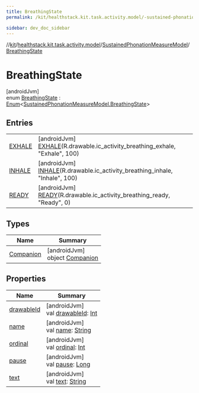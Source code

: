 ```yaml
---
title: BreathingState
permalink: /kit/healthstack.kit.task.activity.model/-sustained-phonation-measure-model/-breathing-state/index.html

sidebar: dev_doc_sidebar
---
```

//[kit](../../../../index.html)/[healthstack.kit.task.activity.model](../../index.html)/[SustainedPhonationMeasureModel](../index.html)/[BreathingState](index.html)



# BreathingState



[androidJvm]\
enum [BreathingState](index.html) : [Enum](https://kotlinlang.org/api/latest/jvm/stdlib/kotlin/-enum/index.html)&lt;[SustainedPhonationMeasureModel.BreathingState](index.html)&gt;



## Entries


| | |
|---|---|
| [EXHALE](-e-x-h-a-l-e/index.html) | [androidJvm]<br>[EXHALE](-e-x-h-a-l-e/index.html)(R.drawable.ic_activity_breathing_exhale, &quot;Exhale&quot;, 100) |
| [INHALE](-i-n-h-a-l-e/index.html) | [androidJvm]<br>[INHALE](-i-n-h-a-l-e/index.html)(R.drawable.ic_activity_breathing_inhale, &quot;Inhale&quot;, 100) |
| [READY](-r-e-a-d-y/index.html) | [androidJvm]<br>[READY](-r-e-a-d-y/index.html)(R.drawable.ic_activity_breathing_ready, &quot;Ready&quot;, 0) |


## Types


| Name | Summary |
|---|---|
| [Companion](-companion/index.html) | [androidJvm]<br>object [Companion](-companion/index.html) |


## Properties


| Name | Summary |
|---|---|
| [drawableId](drawable-id.html) | [androidJvm]<br>val [drawableId](drawable-id.html): [Int](https://kotlinlang.org/api/latest/jvm/stdlib/kotlin/-int/index.html) |
| [name](../../../healthstack.kit.ui.util/-interaction-type/-n-o-t-h-i-n-g/index.html#-372974862%2FProperties%2F-106109196) | [androidJvm]<br>val [name](../../../healthstack.kit.ui.util/-interaction-type/-n-o-t-h-i-n-g/index.html#-372974862%2FProperties%2F-106109196): [String](https://kotlinlang.org/api/latest/jvm/stdlib/kotlin/-string/index.html) |
| [ordinal](../../../healthstack.kit.ui.util/-interaction-type/-n-o-t-h-i-n-g/index.html#-739389684%2FProperties%2F-106109196) | [androidJvm]<br>val [ordinal](../../../healthstack.kit.ui.util/-interaction-type/-n-o-t-h-i-n-g/index.html#-739389684%2FProperties%2F-106109196): [Int](https://kotlinlang.org/api/latest/jvm/stdlib/kotlin/-int/index.html) |
| [pause](pause.html) | [androidJvm]<br>val [pause](pause.html): [Long](https://kotlinlang.org/api/latest/jvm/stdlib/kotlin/-long/index.html) |
| [text](text.html) | [androidJvm]<br>val [text](text.html): [String](https://kotlinlang.org/api/latest/jvm/stdlib/kotlin/-string/index.html) |

